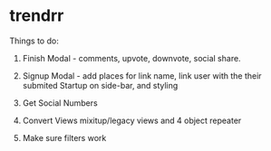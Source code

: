 trendrr
=======

Things to do:

1) Finish Modal - comments, upvote, downvote, social share.

2) Signup Modal - add places for link name, link user with the their submited Startup on side-bar, and styling

3) Get Social Numbers

4) Convert Views mixitup/legacy views and 4 object repeater

5) Make sure filters work

